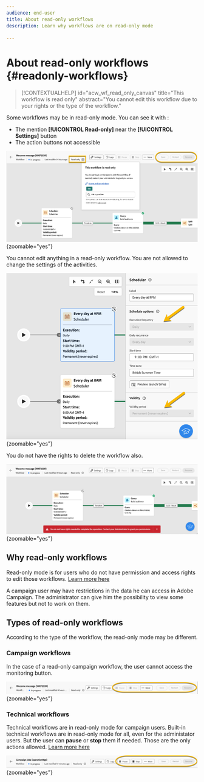 ```yaml
---
audience: end-user
title: About read-only workflows
description: Learn why workflows are on read-only mode

---
```

# About read-only workflows {#readonly-workflows}

>[!CONTEXTUALHELP]
>id="acw_wf_read_only_canvas"
>title="This workflow is read only"
>abstract="You cannot edit this workflow due to your rights or the type of the workflow."

Some workflows may be in read-only mode. You can see it with :

- The mention **[!UICONTROL **Read-only**]**  near the **[!UICONTROL Settings]** button
- The action buttons not accessible

![](assets/readonly-workflow.png){zoomable="yes"}

You cannot edit anything in a read-only workflow. You are not allowed to change the settings of the activities.


![](assets/scheduler-readonly.png){zoomable="yes"}


You do not have the rights to delete the workflow also.

![](assets/readonly-rights.png){zoomable="yes"}

## Why read-only workflows 

Read-only mode is for users who do not have permission and access rights to edit those workflows. [Learn more here](../get-started/permissions.md)

A campaign user may have restrictions in the data he can access in Adobe Campaign. The administrator can give him the possibility to view some features but not to work on them.

## Types of read-only workflows

According to the type of the workflow, the read-only mode may be different.

### Campaign workflows

In the case of a read-only campaign workflow, the user cannot access the monitoring button. 

![](assets/readonly-campaign-workflow.png){zoomable="yes"}

### Technical workflows

Technical workflows are in read-only mode for campaign users.
Built-in technical workflows are in read-only mode for all, even for the administator users. But the user can **pause** or **stop** them if needed. Those are the only actions allowed. [Learn more here](https://experienceleague.adobe.com/en/docs/campaign/automation/workflows/introduction/wf-type/technical-workflows)

![](assets/readonly-technical-workflow.png){zoomable="yes"}
